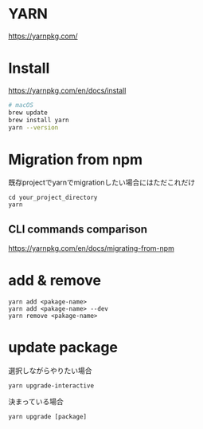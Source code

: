 YARN
==========

<https://yarnpkg.com/>


# Install

<https://yarnpkg.com/en/docs/install>

```sh
# macOS
brew update
brew install yarn
yarn --version
```

# Migration from npm

既存projectでyarnでmigrationしたい場合にはただこれだけ

```
cd your_project_directory
yarn
```
## CLI commands comparison

<https://yarnpkg.com/en/docs/migrating-from-npm>

# add & remove

```
yarn add <pakage-name>
yarn add <pakage-name> --dev
yarn remove <pakage-name>
```

# update package

選択しながらやりたい場合

```
yarn upgrade-interactive
```

決まっている場合
```
yarn upgrade [package]
```